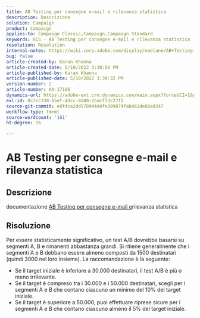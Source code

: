 ```yaml
---
title: AB Testing per consegne e-mail e rilevanza statistica
description: Descrizione
solution: Campaign
product: Campaign
applies-to: Campaign Classic,Campaign,Campaign Standard
keywords: KCS - AB Testing per consegne e-mail e rilevanza statistica
resolution: Resolution
internal-notes: https://wiki.corp.adobe.com/display/neolane/AB+Testing+for+Email+Deliveries
bug: false
article-created-by: Karan Khanna
article-created-date: 5/10/2022 3:38:50 PM
article-published-by: Karan Khanna
article-published-date: 5/10/2022 3:39:32 PM
version-number: 2
article-number: KA-17106
dynamics-url: https://adobe-ent.crm.dynamics.com/main.aspx?forceUCI=1&pagetype=entityrecord&etn=knowledgearticle&id=0e926246-77d0-ec11-a7b5-00224809c556
exl-id: 0c7cc338-65ef-4dcc-8d40-25acf33c27f2
source-git-commit: e8f4ca2dd578944d4fe399074fab461de88ad247
workflow-type: tm+mt
source-wordcount: '161'
ht-degree: 1%

---
```


# AB Testing per consegne e-mail e rilevanza statistica

## Descrizione


documentazione [AB Testing per consegne e-mail e](https://wiki.corp.adobe.com/display/neolane/AB+Testing+for+Email+Deliveries)rilevanza statistica


## Risoluzione


Per essere statisticamente significativo, un test A/B dovrebbe basarsi su segmenti A, B e rimanenti abbastanza grandi. Si ritiene generalmente che i segmenti A e B debbano essere almeno composti da 1500 destinatari (quindi 3000 nel loro insieme). La raccomandazione è la seguente:

- Se il target iniziale è inferiore a 30.000 destinatari, il test A/B è più o meno irrilevante.
- Se il target è compreso tra i 30.000 e i 50.000 destinatari, scegli per i segmenti A e B che contano ciascuno un minimo del 10% del target iniziale.
- Se il target è superiore a 50.000, puoi effettuare riprese sicure per i segmenti A e B che contano ciascuno almeno il 5% del target iniziale.
